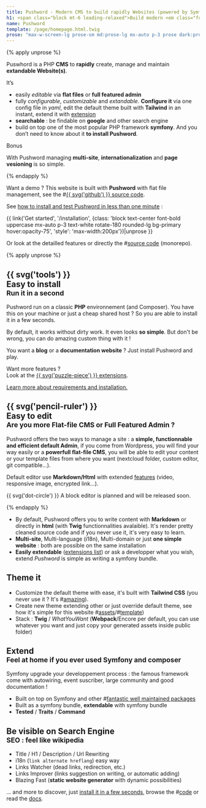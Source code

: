 ```yaml
---
title: Pushword - Modern CMS to build rapidly Websites (powered by Symfony)
h1: <span class="block mt-6 leading-relaxed">Build modern <em class="font-light">Content First</em> websites rapidly <br> <span class="text-primary dark:text-white">Manage and maintain it as quickly</span></span>
name: Pushword
template: /page/homepage.html.twig
prose: "max-w-screen-lg prose-sm md:prose-lg mx-auto p-3 prose dark:prose-light"
---
```


{% apply unprose %}

<div class="max-w-screen-lg p-3 mx-auto mb-6 text-xl md:p-6 bg-gradient-to-br from-yellow-500 to-yellow-600 text-yellow-50 text-secondary rounded-xl">
<p class="py-3">Puswhord is a PHP <strong class="text-white">CMS</strong> to <strong class="text-white">rapidly</strong> create, manage and maintain <strong class="text-white">extandable Website(s)</strong>.</p>
<p class="py-3">It’s</p>
<ul class="list-disc list-inside">
<li class="py-2">easily <em>editable</em> via <strong class="text-white">flat files</strong> or <strong class="text-white">full featured admin</strong></li>
<li class="py-2">fully <em>configurable</em>, <em>customizable</em> and <em>extandable</em>. <strong>Configure it</strong> via one config file in <em>yaml</em>, edit the default theme built with <strong class="text-white">Tailwind</strong> in an instant, extend it with <a href="/extension">extension</a></li>
<li class="py-2"><strong>searchable</strong> : be findable on <strong class="text-white">google</strong> and other search engine</li>
<li class="py-2">build on top one of the most popular PHP framework <strong class="text-white">symfony</strong>. And you don’t need to know about it <strong class="text-white">to install Pushword</strong>.</li>
</ul>
<p class="hidden w-24 p-3 mt-3 font-bold text-center transform bg-white rounded-lg shadow-md lg:block lg:-ml-10 -rotate-12 text-primary lg:-mb-3">Bonus</p>
<p class="py-3">With Pushword managing <strong class="text-white">multi-site</strong>, <strong class="text-white">internationalization</strong> and <strong>page vesioning</strong> is so simple.</p>
</div>
{% endapply %}

Want a demo ? This website is built with **Pushword** with flat file management, see the #[{{ svg('github') }} source code](https://github.com/Pushword/Pushword/tree/main/packages/docs).

See [how to install and test Pushword in less than one minute](/installation) :

{{ link('Get started', '/installation', {class: 'block text-center font-bold uppercase mx-auto p-3 text-white rotate-180 rounded-lg bg-primary hover:opacity-75', 'style': 'max-width:200px'})|unprose }}

Or look at the detailled features or directly the #[source code](https://github.com/Pushword/pushword) (monorepo).

{% apply unprose %}

<div class="grid grid-cols-1 gap-4 p-3 mx-auto md:grid-cols-2 xl:grid-cols-4 max-w-screen-2xl">

<!-- Edit -->
<div class="px-3 py-6 mb-6 rounded-lg shadow-lg bg-green-50">
    <h2 class="flex mb-6 text-xl font-medium">
        <div class="flex-shrink-0">
            <div class="flex items-center justify-center w-10 h-10 mt-2 text-white bg-green-500 rounded-full">{{ svg('tools') }}</div>
        </div>
        <div class="ml-3 text-green-500">Easy to install<br><small>Run it in a second</small></div>
    </h2>
    <div class="prose">
        <p>Pushword run on a classic <strong>PHP</strong> environnement (and Composer). You have this on your machine or just a cheap shared host ? So you are able to install it in a few seconds.</p>
        <p>By default, it works without dirty work. It even looks <strong>so simple</strong>. But don't be wrong, you can do amazing custom thing with it !</p>
        <p>You want a <strong>blog</strong> or a <strong>documentation website</strong> ? Just install Pushword and play.</p>
        <p>Want more features ?<br>Look at the <a href="/extensions">{{ svg('puzzle-piece') }} extensions</a>.</p>
        <p><a href="/installation">Learn more about requirements and installation.</a></p>
    </div>

</div>

<!-- Edit -->
<div class="px-3 py-6 mb-6 rounded-lg shadow-lg bg-yellow-50">
    <h2 class="flex mb-6 text-xl font-medium">
        <div class="flex-shrink-0">
            <div class="flex items-center justify-center w-10 h-10 text-white bg-yellow-500 rounded-full">
                {{ svg('pencil-ruler') }}
            </div>
        </div>
        <div class="ml-3 text-yellow-500">Easy to edit<br><small>Are you more Flat-file CMS or Full Featured Admin ?</small></div>
    </h2>
    <div class="prose">
        <p>Pushword offers the two ways to manage a site : a <strong>simple, functionnable and efficient default Admin</strong>, if you come from Wordpress, you will find your way easily or a <strong>powerfull flat-file CMS</strong>, you will be able to edit your content or your template files from where you want (nextcloud folder, custom editor, git compatible...).</p>
        <p>Default editor use <strong>Markdown/Html</strong> with extended <a href="/editor">features</a> (video, responsive image, encrypted link...).</p>
        <p>{{ svg('dot-circle') }} A block editor is planned and will be released soon.</p>
    </div>
</div>
</div>
{% endapply %}

-   By default, Pushword offers you to write content with **Markdown** or directly in **html** (with **Twig** functionnalities avalaible). It's render pretty cleaned source code and if you never use it, it's very easy to learn.
-   **Multi-site**, Multi-language (i18n), Multi-domain or just **one simple website** : both are possible on the same installation
-   **Easily extendable** ([extensions list](/extensions)) or ask a developper what you wish, extend _Pushword_ is simple as writing a symfony bundle.

## **Theme it**

-   Customize the default theme with ease, it's built with **Tailwind CSS** (you never use it ? It's #[amazing](https://tailwindcss.com)).
-   Create new theme extending other or just override default theme, see how it's simple for this website #[assets](https://github.com/Pushword/Pushword/tree/main/packages/docs)/#[template](https://github.com/Pushword/Pushword/tree/main/packages/skeleton/templates/pushword.piedweb.com))
-   Stack : **Twig** / _WhatYouWant_ (**Webpack**/Encore per default, you can use whatever you want and just copy your generated assets inside public folder)

## **Extend** <br><small>Feel **at home** if you ever used Symfony and composer</small>

Symfony upgrade your developpement process : the famous framework come with autowiring, event suscriber, large community and good documentation !

-   Built on top on Symfony and other #[fantastic well maintained packages](https://raw.githubusercontent.com/Pushword/Pushword/main/composer.json)
-   Built as a symfony bundle, **extendable** with symfony bundle
-   **Tested** / **Traits** / **Command**

## Be visible on Search Engine<br> <small>**SEO** : feel like **wikipedia**</small>

-   Title / H1 / Description / Url Rewriting
-   i18n (`link alternate hreflang`) easy way
-   Links Watcher (dead links, redirection, etc.)
-   Links Improver (links suggestion on writing, or automatic adding)
-   Blazing Fast (**static website generator** with dynamic possibilities)

... and more to discover, just [install it in a few seconds](/installation), browse the #[code](https://github.com/Pushword/Pushword) or read the [docs](/installation).
